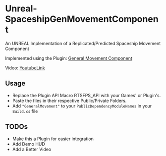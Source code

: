 # Unreal-SpaceshipGenMovementComponent
An UNREAL Implementation of a Replicated/Predicted Spaceship Movement Component

Implemented using the Plugin: [General Movement Component](https://marketplace-website-node-launcher-prod.ol.epicgames.com/ue/marketplace/en-US/product/general-movement-component)

Video:
[YoutubeLink](https://www.youtube.com/watch?v=UrenweCyPng)

## Usage
* Replace the Plugin API Macro RTSFPS_API with your Games' or Plugin's.
* Paste the files in their respective Public/Private Folders.
* Add `"GeneralMovement"` to your `PublicDependencyModuleNames` in your `Build.cs` file

## TODOs
* Make this a Plugin for easier integration
* Add Demo HUD
* Add a Better Video
